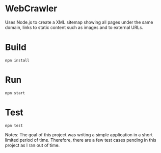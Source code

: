 # WebCrawler
Uses Node.js to create a XML sitemap showing all pages under the same domain, links to static content such as images and to external URLs.

# Build
<code>npm install</code>

# Run
<code>npm start</code>

# Test
<code>npm test</code>


Notes: The goal of this project was writing a simple application in a short limited period of time. Therefore, there are a few test cases pending in this project as I ran out of time. 
